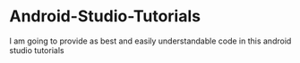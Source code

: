 # Android-Studio-Tutorials
I am going to provide as best and easily understandable code in this android studio tutorials
